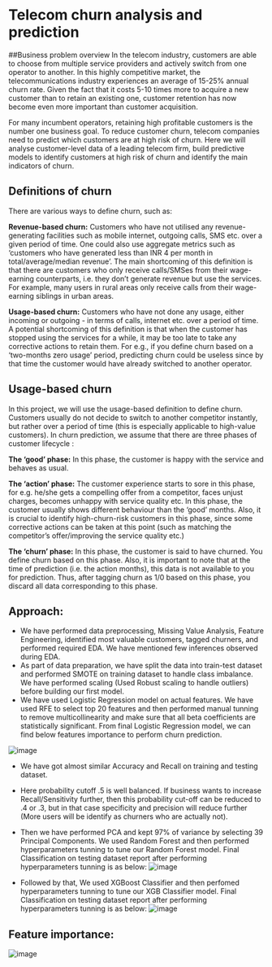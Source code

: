 # Telecom churn analysis and prediction

##Business problem overview
In the telecom industry, customers are able to choose from multiple service providers and actively switch from one operator to another. In this highly competitive market, the telecommunications industry experiences an average of 15-25% annual churn rate. Given the fact that it costs 5-10 times more to acquire a new customer than to retain an existing one, customer retention has now become even more important than customer acquisition.

For many incumbent operators, retaining high profitable customers is the number one business goal.
To reduce customer churn, telecom companies need to predict which customers are at high risk of churn.
Here we will analyse customer-level data of a leading telecom firm, build predictive models to identify customers at high risk of churn and identify the main indicators of churn.


## Definitions of churn
There are various ways to define churn, such as:

**Revenue-based churn:** Customers who have not utilised any revenue-generating facilities such as mobile internet, outgoing calls, SMS etc. over a given period of time. One could also use aggregate metrics such as ‘customers who have generated less than INR 4 per month in total/average/median revenue’.
The main shortcoming of this definition is that there are customers who only receive calls/SMSes from their wage-earning counterparts, i.e. they don’t generate revenue but use the services. For example, many users in rural areas only receive calls from their wage-earning siblings in urban areas.

**Usage-based churn:** Customers who have not done any usage, either incoming or outgoing - in terms of calls, internet etc. over a period of time.
A potential shortcoming of this definition is that when the customer has stopped using the services for a while, it may be too late to take any corrective actions to retain them. For e.g., if you define churn based on a ‘two-months zero usage’ period, predicting churn could be useless since by that time the customer would have already switched to another operator.

 ## Usage-based churn
In this project, we will use the usage-based definition to define churn.
Customers usually do not decide to switch to another competitor instantly, but rather over a period of time (this is especially applicable to high-value customers). In churn prediction, we assume that there are three phases of customer lifecycle :

**The ‘good’ phase:** In this phase, the customer is happy with the service and behaves as usual.

**The ‘action’ phase:** The customer experience starts to sore in this phase, for e.g. he/she gets a compelling offer from a competitor, faces unjust charges, becomes unhappy with service quality etc. In this phase, the customer usually shows different behaviour than the ‘good’ months. Also, it is crucial to identify high-churn-risk customers in this phase, since some corrective actions can be taken at this point (such as matching the competitor’s offer/improving the service quality etc.)

**The ‘churn’ phase:** In this phase, the customer is said to have churned. You define churn based on this phase. Also, it is important to note that at the time of prediction (i.e. the action months), this data is not available to you for prediction. Thus, after tagging churn as 1/0 based on this phase, you discard all data corresponding to this phase.

## Approach:

- We have performed data preprocessing, Missing Value Analysis, Feature Engineering, identified most valuable customers, tagged churners, and performed required EDA. We have mentioned few inferences observed during EDA.
- As part of data preparation, we have split the data into train-test dataset and performed SMOTE on training dataset to handle class imbalance. We have performed scaling (Used Robust scaling to handle outliers) before building our first model.
- We have used Logistic Regression model on actual features. We have used RFE to select top 20 features and then performed manual tunning to remove multicollinearity and make sure that all beta coefficients are statistically significant. From final Logistic Regression model, we can find below features importance to perform churn prediction.

![image](https://user-images.githubusercontent.com/77941537/142938559-a07bd650-d305-45ed-bdde-bb572bc9d76e.png)

  - We have got almost similar Accuracy and Recall on training and testing dataset.
  - Here probability cutoff .5 is well balanced. If business wants to increase Recall/Sensitivity further, then this probability cut-off can be reduced to .4 or .3, but in that     case specificity and precision will reduce further (More users will be identify as churners who are actually not).
- Then we have performed PCA and kept 97% of variance by selecting 39 Principal Components. We used Random Forest and then performed hyperparameters tunning to tune our Random Forest model. Final Classification on testing dataset report after performing hyperparameters tunning is as below:
![image](https://user-images.githubusercontent.com/77941537/142938522-7c4294a7-3329-4205-bae3-f82972c5b2c0.png)

- Followed by that, We used XGBoost Classifier and then perfomed hyperparameters tunning to tune our XGB Classifier model. Final Classification on testing dataset report after performing hyperparameters tunning is as below:
![image](https://user-images.githubusercontent.com/77941537/142938461-dadb5db6-a5ae-46de-b501-79c18d48ea34.png)

## Feature importance:
![image](https://user-images.githubusercontent.com/77941537/142938608-1530c60e-e943-41d4-8c76-7dec94262a09.png)
